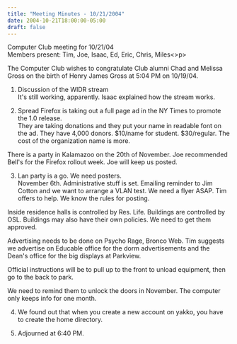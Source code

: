```yaml
---
title: "Meeting Minutes - 10/21/2004"
date: 2004-10-21T18:00:00-05:00
draft: false
---
```


Computer Club meeting for 10/21/04<br>
Members present: Tim, Joe, Isaac, Ed, Eric, Chris, Miles<>p>

The Computer Club wishes to congratulate Club alumni Chad and Melissa Gross on 
the birth of Henry James Gross at 5:04 PM on 10/19/04.  <p>

1. Discussion of the WIDR stream<br>
It's still working, apparently.  Isaac explained how the stream works.<p>

2. Spread Firefox is taking out a full page ad in the NY Times to promote the
1.0 release. <br> 
They are taking donations and they put your name in readable font
on the ad.  They have 4,000 donors.  $10/name for student.  $30/regular.  The
cost of the organization name is more.<p>

There is a party in Kalamazoo on the 20th of November.  Joe recommended Bell's
for the Firefox rollout week.  Joe will keep us posted.<p>

3. Lan party is a go.  We need posters.  <br>
November 6th.  Administrative stuff is set.  Emailing reminder to Jim Cotton
and we want to arrange a VLAN test.  We need a flyer ASAP.  Tim offers to help.
We know the rules for posting. <p>

Inside residence halls is controlled by Res. Life.  Buildings are controlled by
OSL.  Buildings may also have their own policies.  We need to get them
approved.<p>

Advertising needs to be done on Psycho Rage, Bronco Web.  Tim suggests we
advertise on Educable office for the dorm advertisements and the Dean's office
for the big displays at Parkview.<p>

Official instructions will be to pull up to the front to unload equipment, then
go to the back to park.  <p>

We need to remind them to unlock the doors in November.  The computer only
keeps info for one month.  <p>

4. We found out that when you create a new account on yakko, you have to create
the home directory.<p>

5. Adjourned at 6:40 PM.<p>
